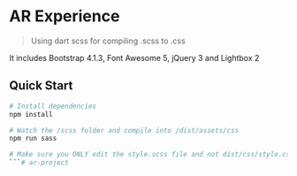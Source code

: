 # AR Experience

> Using dart scss for compiling .scss to .css

It includes Bootstrap 4.1.3, Font Awesome 5, jQuery 3 and Lightbox 2

## Quick Start

``` bash
# Install dependencies
npm install

# Watch the /scss folder and compile into /dist/assets/css
npm run sass

# Make sure you ONLY edit the style.scss file and not dist/css/style.css
```# ar-project

